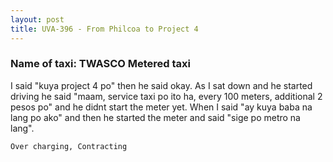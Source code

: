 ```yaml
---
layout: post
title: UVA-396 - From Philcoa to Project 4
---
```


### Name of taxi: TWASCO Metered taxi

I said "kuya project 4 po" then he said okay. As I sat down and he started driving he said "maam, service taxi po ito ha, every 100 meters, additional 2 pesos po" and he didnt start the meter yet. When I said "ay kuya baba na lang po ako" and then he started the meter and said "sige po metro na lang". 

```Over charging, Contracting```
